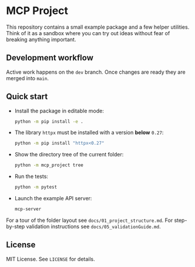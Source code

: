 # MCP Project

This repository contains a small example package and a few helper utilities.
Think of it as a sandbox where you can try out ideas without fear of breaking
anything important.

## Development workflow

Active work happens on the `dev` branch. Once changes are ready they are merged
into `main`.

## Quick start

- Install the package in editable mode:

  ```bash
  python -m pip install -e .
  ```

- The library `httpx` must be installed with a version **below** `0.27`:

  ```bash
  python -m pip install "httpx<0.27"
  ```

- Show the directory tree of the current folder:

  ```bash
  python -m mcp_project tree
  ```

- Run the tests:

  ```bash
  python -m pytest
  ```

- Launch the example API server:

  ```bash
  mcp-server
  ```

For a tour of the folder layout see `docs/01_project_structure.md`.
For step-by-step validation instructions see `docs/05_validationGuide.md`.

## License

MIT License. See `LICENSE` for details.
